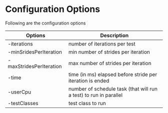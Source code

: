 # Configuration Options

Following are the configuration options

Options                         |  Description
------------------------------- | ---------------------------------
-iterations                     |   number of iterations per test
-minSridesPerIteration          |   min number of strides per iteration
-maxStridesPerIteration         |   max number of strides per iteration
-time                           |   time (in ms) elapsed before stride per iteration is ended
-userCpu                        |   number of schedule task (that will run a test) to run in parallel
-testClasses                    |   test class to run


